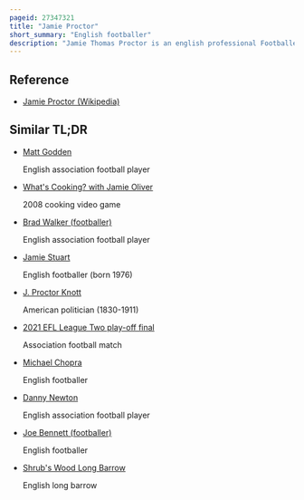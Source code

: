 ```yaml
---
pageid: 27347321
title: "Jamie Proctor"
short_summary: "English footballer"
description: "Jamie Thomas Proctor is an english professional Footballer who plays as a Striker for the efl League two Club Barrow."
---
```


## Reference

- [Jamie Proctor (Wikipedia)](https://en.wikipedia.org/?curid=27347321)

## Similar TL;DR

- [Matt Godden](/tldr/en/matt-godden)

  English association football player

- [What's Cooking? with Jamie Oliver](/tldr/en/whats-cooking-with-jamie-oliver)

  2008 cooking video game

- [Brad Walker (footballer)](/tldr/en/brad-walker-footballer)

  English association football player

- [Jamie Stuart](/tldr/en/jamie-stuart)

  English footballer (born 1976)

- [J. Proctor Knott](/tldr/en/j-proctor-knott)

  American politician (1830-1911)

- [2021 EFL League Two play-off final](/tldr/en/2021-efl-league-two-play-off-final)

  Association football match

- [Michael Chopra](/tldr/en/michael-chopra)

  English footballer

- [Danny Newton](/tldr/en/danny-newton)

  English association football player

- [Joe Bennett (footballer)](/tldr/en/joe-bennett-footballer)

  English footballer

- [Shrub's Wood Long Barrow](/tldr/en/shrubs-wood-long-barrow)

  English long barrow
